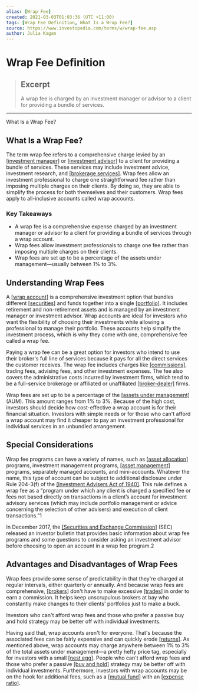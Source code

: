 ```yaml
---
alias: [Wrap Fee]
created: 2021-03-03T01:03:36 (UTC +11:00)
tags: [Wrap Fee Definition, What Is a Wrap Fee?]
source: https://www.investopedia.com/terms/w/wrap-fee.asp
author: Julia Kagan
---
```


# Wrap Fee Definition

> ## Excerpt
> A wrap fee is charged by an investment manager or advisor to a client for providing a bundle of services.

---

What Is a Wrap Fee?
## What Is a Wrap Fee?

The term wrap fee refers to a comprehensive charge levied by an [[investment manager]](https://www.investopedia.com/terms/i/investment-manager.asp) or [[investment advisor]](https://www.investopedia.com/terms/i/investmentadvisor.asp) to a client for providing a bundle of services. These services may include investment advice, investment research, and [[brokerage services]](https://www.investopedia.com/terms/b/brokerage-company.asp). Wrap fees allow an investment professional to charge one straightforward fee rather than imposing multiple charges on their clients. By doing so, they are able to simplify the process for both themselves and their customers. Wrap fees apply to all-inclusive accounts called wrap accounts.

### Key Takeaways

-   A wrap fee is a comprehensive expense charged by an investment manager or advisor to a client for providing a bundle of services through a wrap account.
-   Wrap fees allow investment professionals to charge one fee rather than imposing multiple charges on their clients.
-   Wrap fees are set up to be a percentage of the assets under management—usually between 1% to 3%.

## Understanding Wrap Fees

A [[wrap account]](https://www.investopedia.com/terms/w/wrapaccount.asp) is a comprehensive investment option that bundles different [[securities]](https://www.investopedia.com/terms/s/security.asp) and funds together into a single [[portfolio]](https://www.investopedia.com/terms/p/portfolio.asp). It includes retirement and non-retirement assets and is managed by an investment manager or investment advisor. Wrap accounts are ideal for investors who want the flexibility of choosing their investments while allowing a professional to manage their portfolio. These accounts help simplify the investment process, which is why they come with one, comprehensive fee called a wrap fee.

Paying a wrap fee can be a great option for investors who intend to use their broker's full line of services because it pays for all the direct services the customer receives. The wrap fee includes charges like [[commissions]](https://www.investopedia.com/terms/c/commission.asp), trading fees, advising fees, and other investment expenses. The fee also covers the administrative costs incurred by investment firms, which tend to be a full-service brokerage or affiliated or unaffiliated [[broker-dealer]](https://www.investopedia.com/terms/b/broker-dealer.asp) firms.

Wrap fees are set up to be a percentage of the [[assets under management]](https://www.investopedia.com/terms/a/aum.asp) (AUM). This amount ranges from 1% to 3%. Because of the high cost, investors should decide how cost-effective a wrap account is for their financial situation. Investors with simple needs or for those who can't afford a wrap account may find it cheaper to pay an investment professional for individual services in an unbundled arrangement.

## Special Considerations

Wrap fee programs can have a variety of names, such as [[asset allocation]](https://www.investopedia.com/terms/a/assetallocation.asp) programs, investment management programs, [[asset management]](https://www.investopedia.com/terms/a/assetmanagement.asp) programs, separately managed accounts, and mini-accounts. Whatever the name, this type of account can be subject to additional disclosure under Rule 204-3(f) of the [[Investment Advisers Act of 1940]](https://www.investopedia.com/terms/i/investadvact.asp). This rule defines a wrap fee as a “program under which any client is charged a specified fee or fees not based directly on transactions in a client’s account for investment advisory services (which may include portfolio management or advice concerning the selection of other advisers) and execution of client transactions.”1

In December 2017, the [[Securities and Exchange Commission]](https://www.investopedia.com/terms/s/sec.asp) (SEC) released an investor bulletin that provides basic information about wrap fee programs and some questions to consider asking an investment advisor before choosing to open an account in a wrap fee program.2  

## Advantages and Disadvantages of Wrap Fees

Wrap fees provide some sense of predictability in that they're charged at regular intervals, either quarterly or annually. And because wrap fees are comprehensive, [[brokers]](https://www.investopedia.com/terms/b/broker.asp) don't have to make excessive [[trades]](https://www.investopedia.com/terms/t/trade.asp) in order to earn a commission. It helps keep unscrupulous brokers at bay who constantly make changes to their clients' portfolios just to make a buck.

Investors who can't afford wrap fees and those who prefer a passive buy and hold strategy may be better off with individual investments.

Having said that, wrap accounts aren't for everyone. That's because the associated fees can be fairly expensive and can quickly erode [[returns]](https://www.investopedia.com/terms/r/return.asp). As mentioned above, wrap accounts may charge anywhere between 1% to 3% of the total assets under management—a pretty hefty price tag, especially for investors with a small [[nest egg]](https://www.investopedia.com/terms/n/nestegg.asp). People who can't afford wrap fees and those who prefer a passive [[buy and hold]](https://www.investopedia.com/terms/b/buyandhold.asp) strategy may be better off with individual investments. Furthermore, investors with wrap accounts may be on the hook for additional fees, such as a [[mutual fund]](https://www.investopedia.com/terms/m/mutualfund.asp) with an [[expense ratio]](https://www.investopedia.com/terms/e/expenseratio.asp).
